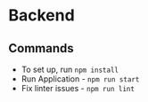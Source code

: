 # Backend

## Commands

- To set up, run `npm install`
- Run Application - `npm run start`
- Fix linter issues - `npm run lint`
